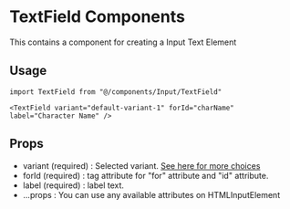 # TextField Components

This contains a component for creating a Input Text Element

## Usage

```
import TextField from "@/components/Input/TextField"

<TextField variant="default-variant-1" forId="charName" label="Character Name" />

```

## Props

- variant (required) : Selected variant. [See here for more choices](/src/@types/components.d.ts)
- forId (required) : tag attribute for "for" attribute and "id" attribute.
- label (required) : label text.
- ...props : You can use any available attributes on HTMLInputElement
